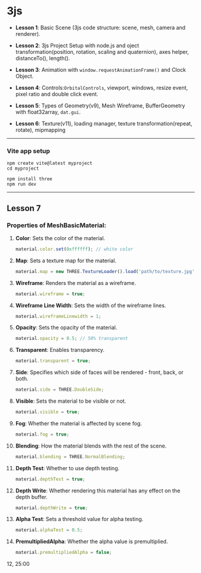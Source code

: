 # **3js**

- **Lesson 1**: Basic Scene (3js code structure: scene, mesh, camera and renderer).

- **Lesson 2**: 3js Project Setup with node.js and oject transformation(position, rotation, scaling and quaternion), axes helper, distanceTo(), length().

- **Lesson 3**: Animation with `window.requestAnimationFrame()` and Clock Object.

- **Lesson 4**: Controls:`OrbitalControls`, viewport, windows, resize event, pixel ratio and double click event.

- **Lesson 5**: Types of Geometry(v9), Mesh Wireframe, BufferGeometry with float32array, `dat.gui`.
- **Lesson 6**: Texture(v11), loading manager, texture transformation(repeat, rotate), mipmapping



<hr>

### **Vite app setup**
```
npm create vite@latest myproject
cd myproject

npm install three
npm run dev

```
<hr>

## **Lesson 7**

### Properties of MeshBasicMaterial:

1. **Color**: Sets the color of the material. 
   ```javascript
   material.color.set(0xffffff); // white color
   ```

2. **Map**: Sets a texture map for the material.
   ```javascript
   material.map = new THREE.TextureLoader().load('path/to/texture.jpg');
   ```

3. **Wireframe**: Renders the material as a wireframe.
   ```javascript
   material.wireframe = true;
   ```

4. **Wireframe Line Width**: Sets the width of the wireframe lines.
   ```javascript
   material.wireframeLinewidth = 1;
   ```

5. **Opacity**: Sets the opacity of the material.
   ```javascript
   material.opacity = 0.5; // 50% transparent
   ```

6. **Transparent**: Enables transparency.
   ```javascript
   material.transparent = true;
   ```

7. **Side**: Specifies which side of faces will be rendered - front, back, or both.
   ```javascript
   material.side = THREE.DoubleSide;
   ```

8. **Visible**: Sets the material to be visible or not.
   ```javascript
   material.visible = true;
   ```

9. **Fog**: Whether the material is affected by scene fog.
   ```javascript
   material.fog = true;
   ```

10. **Blending**: How the material blends with the rest of the scene.
    ```javascript
    material.blending = THREE.NormalBlending;
    ```

11. **Depth Test**: Whether to use depth testing.
    ```javascript
    material.depthTest = true;
    ```

12. **Depth Write**: Whether rendering this material has any effect on the depth buffer.
    ```javascript
    material.depthWrite = true;
    ```

13. **Alpha Test**: Sets a threshold value for alpha testing.
    ```javascript
    material.alphaTest = 0.5;
    ```

14. **PremultipliedAlpha**: Whether the alpha value is premultiplied.
    ```javascript
    material.premultipliedAlpha = false;
    ```


12, 25:00